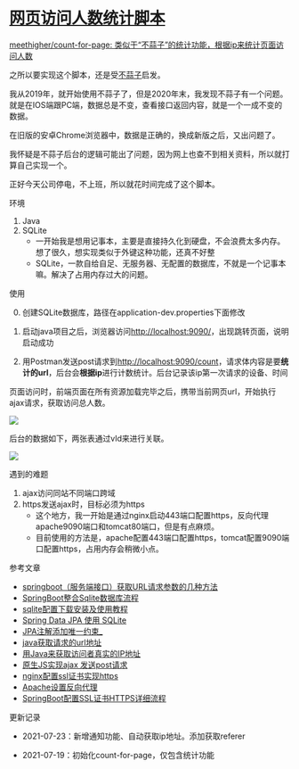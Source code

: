 # [网页访问人数统计脚本](https://meethigher.top/blog/2021/count-for-page/)

[meethigher/count-for-page: 类似于“不蒜子”的统计功能，根据ip来统计页面访问人数](https://github.com/meethigher/count-for-page)

之所以要实现这个脚本，还是受[不蒜子](http://busuanzi.ibruce.info/)启发。

我从2019年，就开始使用不蒜子了，但是2020年末，我发现不蒜子有一个问题。就是在IOS端跟PC端，数据总是不变，查看接口返回内容，就是一个一成不变的数据。

在旧版的安卓Chrome浏览器中，数据是正确的，换成新版之后，又出问题了。

我怀疑是不蒜子后台的逻辑可能出了问题，因为网上也查不到相关资料，所以就打算自己实现一个。

正好今天公司停电，不上班，所以就花时间完成了这个脚本。

环境

1. Java
2. SQLite
   * 一开始我是想用记事本，主要是直接持久化到硬盘，不会浪费太多内存。想了很久，想实现类似于外键这种功能，还真不好整
   * SQLite，一款自给自足、无服务器、无配置的数据库，不就是一个记事本嘛。解决了占用内存过大的问题。

使用

0. 创建SQLite数据库，路径在application-dev.properties下面修改

1. 启动java项目之后，浏览器访问[http://localhost:9090/](http://localhost:9090/)，出现跳转页面，说明启动成功
2. 用Postman发送post请求到[http://localhost:9090/count](http://localhost:9090/count)，请求体内容是要**统计的url**，后台会**根据ip**进行计数统计。后台记录该ip第一次请求的设备、时间

页面访问时，前端页面在所有资源加载完毕之后，携带当前网页url，开始执行ajax请求，获取访问总人数。

![](https://meethigher.top/blog/2021/count-for-page/1.png)

后台的数据如下，两张表通过vId来进行关联。

![](https://meethigher.top/blog/2021/count-for-page/2.png)

遇到的难题

1. ajax访问同站不同端口跨域
2. https发送ajax时，目标必须为https
   * 这个地方，我一开始是通过nginx启动443端口配置https，反向代理apache9090端口和tomcat80端口，但是有点麻烦。
   * 目前使用的方法是，apache配置443端口配置https，tomcat配置9090端口配置https，占用内存会稍微小点。

参考文章

* [springboot（服务端接口）获取URL请求参数的几种方法](https://www.cnblogs.com/zhanglijun/p/9403483.html)
* [SpringBoot整合Sqlite数据库流程](https://www.cnblogs.com/zblwyj/p/10668803.html)
* [sqlite配置下载安装及使用教程](https://blog.csdn.net/qq_16093323/article/details/88226397)
* [Spring Data JPA 使用 SQLite](https://blog.csdn.net/rocshaw/article/details/102495924)
* [JPA注解添加唯一约束_](https://blog.csdn.net/qq_38705025/article/details/86636818)
* [java获取请求的url地址 ](https://www.cnblogs.com/pxblog/p/10523013.html)
* [用Java来获取访问者真实的IP地址](https://blog.csdn.net/qq_36411874/article/details/79938439)
* [原生JS实现ajax 发送post请求 ](https://www.cnblogs.com/e0yu/p/7055347.html)
* [nginx配置ssl证书实现https ](https://www.cnblogs.com/zhoudawei/p/9257276.html)
* [Apache设置反向代理](https://blog.csdn.net/zhangrouzhu/article/details/80986082)
* [SpringBoot配置SSL证书HTTPS详细流程](https://blog.csdn.net/qq_20051535/article/details/108249482)

更新记录

* 2021-07-23：新增通知功能、自动获取ip地址。添加获取referer

* 2021-07-19：初始化count-for-page，仅包含统计功能